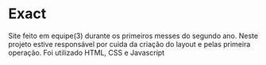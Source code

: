 # Exact
Site feito em equipe(3) durante os primeiros messes do segundo ano. Neste projeto estive responsável por cuida da criação do layout e pelas primeira operação. Foi utilizado HTML, CSS e Javascript 
